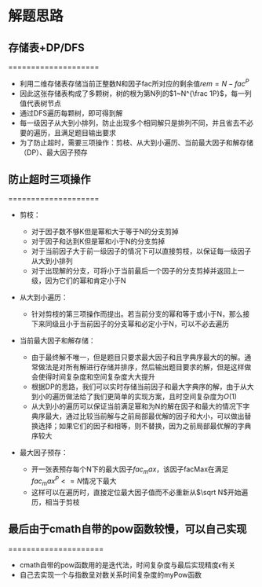 # 解题思路

## 存储表+DP/DFS
====================
* 利用二维存储表存储当前正整数N和因子fac所对应的剩余值$rem=N-fac^P$
* 因此这张存储表构成了多颗树，树的根为第N列的$1~N^{\frac 1P}$，每一列值代表树节点
* 通过DFS遍历每颗树，即可得到解
* 每一级因子从大到小排列，防止出现多个相同解只是排列不同，并且省去不必要的遍历，且满足题目输出要求
* 为了防止超时，需要三项操作：剪枝、从大到小遍历、当前最大因子和解存储（DP）、最大因子预存

## 防止超时三项操作
====================
* 剪枝：
     * 对于因子数不够K但是幂和大于等于N的分支剪掉
     * 对于因子和达到K但是幂和小于N的分支剪掉
     * 对于当前因子大于前一级因子的情况下可以直接剪枝，以保证每一级因子从大到小排列
     * 对于出现解的分支，可将小于当前最后一个因子的分支剪掉并返回上一级，因为它们的幂和肯定小于N

* 从大到小遍历：
     * 针对剪枝的第三项操作而提出。若当前分支的幂和等于或小于N，那么接下来同级且小于当前因子的分支幂和必定小于N，可以不必去遍历

* 当前最大因子和解存储：
     * 由于最终解不唯一，但是题目只要求最大因子和且字典序最大的的解。通常做法是对所有解进行存储并排序，然后输出题目要求的解，但是这样做会使得时间复杂度和空间复杂度大大提升
     * 根据DP的思路，我们可以实时存储当前因子和最大字典序的解，由于从大到小的遍历做法给了我们更简单的实现方案，且时空间复杂度为$O(1)$
     * 从大到小的遍历可以保证当前满足幂和为N的解在因子和最大的情况下字典序最大，通过比较当前解与之前局部最优解的因子和大小，可以做出替换选择；如果它们的因子和相等，则不替换，因为之前局部最优解的字典序较大

* 最大因子预存：
     * 开一张表预存每个N下的最大因子$fac_max$，该因子facMax在满足$fac_max^P<=N$情况下最大
     * 这样可以在遍历时，直接定位最大因子值而不必重新从$\sqrt N$开始遍历，相当于剪枝
      
## 最后由于cmath自带的pow函数较慢，可以自己实现
=====================
* cmath自带的pow函数用的是迭代法，时间复杂度与最后实现精度$\epsilon$有关
* 自己去实现一个与指数呈对数关系时间复杂度的myPow函数
      
